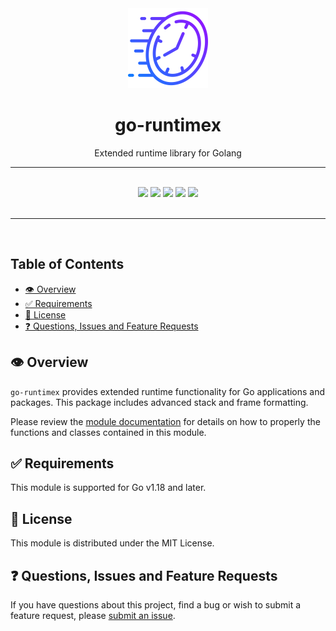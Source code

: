 <div align="center">
  <img width="128" src="./logo.png" alt="runtime logo" />
  <h1>go-runtimex</h1>
  <p>Extended runtime library for Golang</p>
  <hr />
  <br />
  <a href="https://pkg.go.dev/go.joshhogle.dev/runtimex" target="_blank"><img src="https://img.shields.io/badge/go-reference-2a7d98?style=for-the-badge" /></a>
  <a href="https://goreportcard.com/report/go.joshhogle.dev/runtimex" target="_blank"><img src="https://goreportcard.com/badge/go.joshhogle.dev/runtimex?style=for-the-badge" /></a>
  <a href="#"><img src="https://img.shields.io/badge/stability-alpha-pink?style=for-the-badge" /></a>
  <a href="https://en.wikipedia.org/wiki/MIT_License" target="_blank"><img src="https://img.shields.io/badge/license-MIT-maroon?style=for-the-badge" /></a>
  <a href="#"><img src="https://img.shields.io/badge/support-community-purple?style=for-the-badge" /></a>
</div>
<br />
<hr />
<br />

<!-- omit in toc -->
## Table of Contents
- [👁️ Overview](#️-overview)
- [✅ Requirements](#-requirements)
- [📃 License](#-license)
- [❓ Questions, Issues and Feature Requests](#-questions-issues-and-feature-requests)

## 👁️ Overview

`go-runtimex` provides extended runtime functionality for Go applications and packages. This package includes advanced stack and frame formatting.

Please review the [module documentation](https://pkg.go.dev/go.joshhogle.dev/runtimex) for details on how to properly the functions and classes contained in this module.

## ✅ Requirements

This module is supported for Go v1.18 and later.

## 📃 License

This module is distributed under the MIT License.

## ❓ Questions, Issues and Feature Requests

If you have questions about this project, find a bug or wish to submit a feature request, please [submit an issue](https://github.com/josh-hogle/go-runtimex/issues).
